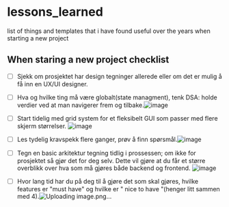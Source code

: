 # lessons_learned
list of things and templates that i have found useful over the years when starting a new project




## When staring a new project checklist
- [ ] Sjekk om prosjektet har design tegninger allerede eller om det er mulig å få inn en UX/UI designer.

- [ ] Hva og hvilke ting må være globalt(state managment), tenk DSA: holde verdier ved at man navigerer frem og tilbake.![image](https://user-images.githubusercontent.com/25974919/183357262-c858a81d-082f-4cb7-8b19-f08a32525b8b.png)

- [ ] Start tidelig med grid system for et fleksibelt GUI  som passer med flere skjerm størrelser. ![image](https://user-images.githubusercontent.com/25974919/183357354-d5d4076e-5b65-4638-b2ac-30f4a462fbc0.png)

- [ ] Les tydelig kravspekk flere ganger, prøv å finn spørsmål.![image](https://user-images.githubusercontent.com/25974919/183357377-1be91e4b-275a-4f2e-8870-1475d2e4a53c.png)

- [ ] Tegn en basic arkitektur tegning tidlig i prossessen; om ikke for prosjektet så gjør det for deg selv. Dette vil gjøre at du får et større overblikk over hva som må gjøres både backend og frontend. ![image](https://user-images.githubusercontent.com/25974919/183357395-ded643ae-96f9-4388-88a6-66ce344913ce.png)

- [ ]   Hvor lang tid har du på deg til å gjøre det som skal gjøres, hvilke features er "must have" og hvilke er " nice to have "(henger litt sammen med 4).![Uploading image.png…]()



